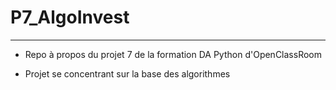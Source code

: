 # P7_AlgoInvest

------------------------

* Repo à propos du projet 7 de la formation DA Python d'OpenClassRoom

* Projet se concentrant sur la base des algorithmes 